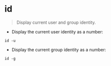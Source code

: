 # id

> Display current user and group identity.

- Display the current user identity as a number:

`id -u`

- Display the current group identity as a number:

`id -g`
